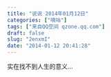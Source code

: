 ```yaml
---
title: "说说 2014年01月12日"
categories: ["嘀咕"]
tags: ["来自QQ空间 qzone.qq.com"]
draft: false
slug: "2enxmI"
date: "2014-01-12 20:41:28"
---
```


实在找不到人生的意义…
